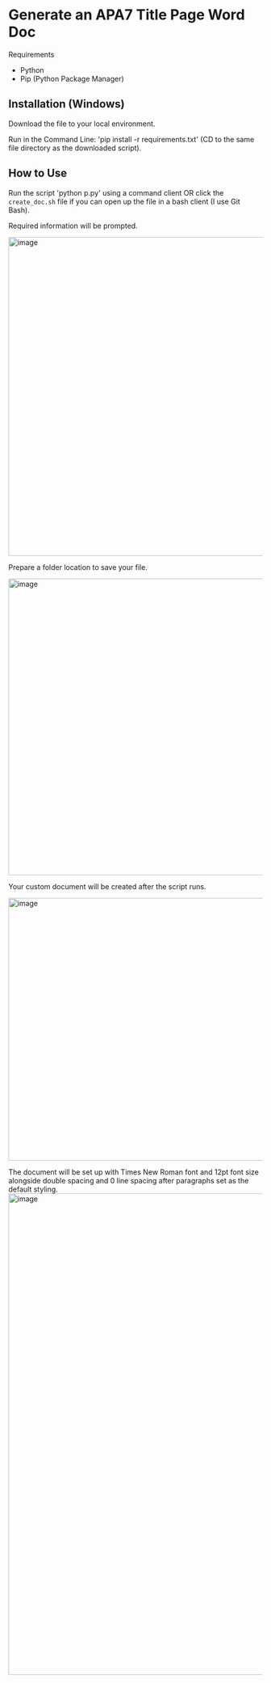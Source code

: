 # Generate an APA7 Title Page Word Doc

Requirements
- Python
- Pip (Python Package Manager)

Installation (Windows)
-------------------
Download the file to your local environment.

Run in the Command Line: 
'pip install -r requirements.txt' (CD to the same file directory as the downloaded script).

How to Use
-------------------

Run the script 'python p.py' using a command client OR click the `create_doc.sh` file if you can open up the file in a bash client (I use Git Bash).

Required information will be prompted. 

<img width="631" alt="image" src="https://github.com/MiteyDrill/Create-Purdue-Global-University-Title-Page/assets/18477656/5d6d2fba-a23d-444a-9a0a-9061bc09cc31">

Prepare a folder location to save your file.

<img width="587" alt="image" src="https://github.com/MiteyDrill/Create-Purdue-Global-University-Title-Page/assets/18477656/afa03873-f944-4176-a97c-45f6fb4232ae">

Your custom document will be created after the script runs.

<img width="520" alt="image" src="https://github.com/MiteyDrill/Create-Purdue-Global-University-Title-Page/assets/18477656/b43631fc-6e58-490c-8ac7-4cdf11a80fc1">

The document will be set up with Times New Roman font and 12pt font size alongside double spacing and 0 line spacing after paragraphs set as the default styling.
<img width="953" alt="image" src="https://github.com/MiteyDrill/Create-Purdue-Global-University-Title-Page/assets/18477656/a0dc40cb-807b-4480-8720-c93f9fe07c0e">



